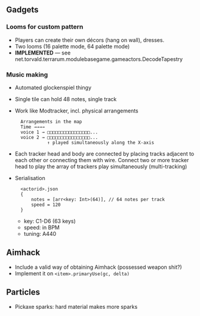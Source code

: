 ## Gadgets ##

### Looms for custom pattern ###

- Players can create their own décors (hang on wall), dresses.
- Two looms (16 palette mode, 64 palette mode)
- __IMPLEMENTED__ — see net.torvald.terrarum.modulebasegame.gameactors.DecodeTapestry


### Music making ###

- Automated glockenspiel thingy
- Single tile can hold 48 notes, single track
- Work like Modtracker, incl. physical arrangements

        Arrangements in the map
        Time →→→→ 
        voice 1 → □□□□□□□□□□□□□□□□...
        voice 2 → □□□□□□□□□□□□□□□□...
                  ↑ played simultaneously along the X-axis
                  
- Each tracker head and body are connected by placing tracks adjacent to each other or connecting them with wire.
Connect two or more tracker head to play the array of trackers play simultaneously (multi-tracking)
                  
- Serialisation

        <actorid>.json
        {
            notes = [arr<key: Int>(64)], // 64 notes per track
            speed = 120
        }
        
    - key: C1-D6 (63 keys)  
    - speed: in BPM  
    - tuning: A440
        
        
## Aimhack ##

- Include a valid way of obtaining Aimhack (possessed weapon shit?)
- Implement it on ```<item>.primaryUse(gc, delta)```


## Particles ##

- Pickaxe sparks: hard material makes more sparks